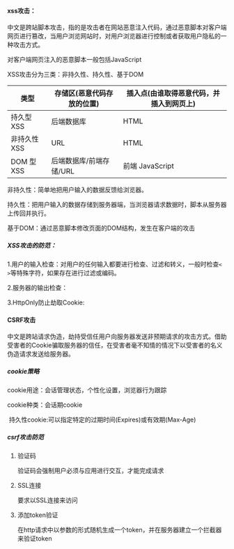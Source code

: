#### xss攻击：

中文是跨站脚本攻击，指的是攻击者在网站恶意注入代码，通过恶意脚本对客户端网页进行篡改，当用户浏览网站时，对用户浏览器进行控制或者获取用户隐私的一种攻击方式。

对客户端网页注入的恶意脚本一般包括JavaScript

XSS攻击分为三类：非持久性、持久性、基于DOM

| 类型         | 存储区(恶意代码存放的位置) | 插入点(由谁取得恶意代码，并插入到网页上) |
| ------------ | -------------------------- | ---------------------------------------- |
| 持久型 XSS   | 后端数据库                 | HTML                                     |
| 非持久性 XSS | URL                        | HTML                                     |
| DOM 型 XSS   | 后端数据库/前端存储/URL    | 前端 JavaScript                          |



非持久性：简单地把用户输入的数据反馈给浏览器。

持久性：把用户输入的数据存储到服务器端，当浏览器请求数据时，脚本从服务器上传回并执行。

基于DOM：通过恶意脚本修改页面的DOM结构，发生在客户端的攻击

##### XSS攻击的防范：

1.用户的输入检查：对用户的任何输入都要进行检查、过滤和转义，一般时检查`< >`等特殊字符，如果存在进行过滤或编码。

2.服务器的输出检查：

3.HttpOnly防止劫取Cookie:

#### CSRF攻击

中文是跨站请求伪造，劫持受信任用户向服务器发送非预期请求的攻击方式。借助受害者的Cookie骗取服务器的信任，在受害者毫不知情的情况下以受害者的名义伪造请求发送给服务器。

##### cookie策略

cookie用途：会话管理状态，个性化设置，浏览器行为跟踪

cookie种类：会话期cookie

​						持久性cookie:可以指定特定的过期时间(Expires)或有效期(Max-Age)

##### csrf攻击防范

1. 验证码

   验证码会强制用户必须与应用进行交互，才能完成请求

2. SSL连接

   要求以SSL连接来访问

3. 添加token验证

   在http请求中以参数的形式随机生成一个token，并在服务器建立一个拦截器来验证token